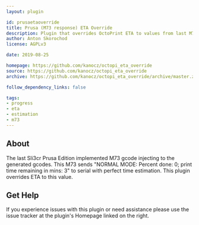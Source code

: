```yaml
---
layout: plugin

id: prusaetaoverride
title: Prusa (M73 response) ETA Override
description: Plugin that overrides OctoPrint ETA to values from last M73 gcode response received from printer
author: Anton Skorochod
license: AGPLv3

date: 2019-08-25

homepage: https://github.com/kanocz/octopi_eta_override
source: https://github.com/kanocz/octopi_eta_override
archive: https://github.com/kanocz/octopi_eta_override/archive/master.zip

follow_dependency_links: false

tags:
- progress
- eta
- estimation
- m73
---
```


## About
The last Sli3cr Prusa Edition implemented M73 gcode injecting to the generated gcodes. This M73 sends "NORMAL MODE: Percent done: 0; print time remaining in mins: 3" to serial with perfect time estimation. This plugin overrides ETA to this value.

## Get Help

If you experience issues with this plugin or need assistance please use the issue tracker at the plugin's Homepage linked on the right.
